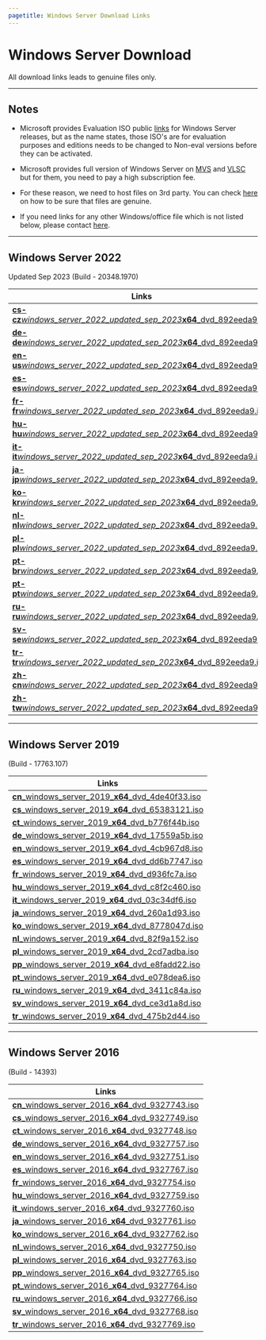```yaml
---
pagetitle: Windows Server Download Links
---
```


# Windows Server Download

All download links leads to genuine files only.

------------------------------------------------------------------------

## Notes

-   Microsoft provides Evaluation ISO public [links](https://www.microsoft.com/en-in/evalcenter) for Windows Server releases, but as the name states, those ISO's are for evaluation purposes and editions needs to be changed to Non-eval versions before they can be activated.

-   Microsoft provides full version of Windows Server on [MVS](https://visualstudio.microsoft.com/subscriptions/) and [VLSC](https://www.microsoft.com/licensing/ServiceCenter/default.aspx) but for them, you need to pay a high subscription fee.

-   For these reason, we need to host files on 3rd party. You can check [here](genuine-installation-media.html#How_to_verify_genuinity_of_files) on how to be sure that files are genuine.

-   If you need links for any other Windows/office file which is not listed below, please contact [here](https://discord.gg/gjJEfq7ux8).

------------------------------------------------------------------------

## Windows Server 2022

Updated Sep 2023 (Build - 20348.1970)

| Links                                                                                                                                                                  |
|------------------------------------------------------------------------------------------------------------------------------------------------------------------------|
| [**cs-cz**_windows_server_2022_updated_sep_2023_**x64**_dvd_892eeda9.iso](https://drive.massgrave.dev/cs-cz_windows_server_2022_updated_sep_2023_x64_dvd_892eeda9.iso) |
| [**de-de**_windows_server_2022_updated_sep_2023_**x64**_dvd_892eeda9.iso](https://drive.massgrave.dev/de-de_windows_server_2022_updated_sep_2023_x64_dvd_892eeda9.iso) |
| [**en-us**_windows_server_2022_updated_sep_2023_**x64**_dvd_892eeda9.iso](https://drive.massgrave.dev/en-us_windows_server_2022_updated_sep_2023_x64_dvd_892eeda9.iso) |
| [**es-es**_windows_server_2022_updated_sep_2023_**x64**_dvd_892eeda9.iso](https://drive.massgrave.dev/es-es_windows_server_2022_updated_sep_2023_x64_dvd_892eeda9.iso) |
| [**fr-fr**_windows_server_2022_updated_sep_2023_**x64**_dvd_892eeda9.iso](https://drive.massgrave.dev/fr-fr_windows_server_2022_updated_sep_2023_x64_dvd_892eeda9.iso) |
| [**hu-hu**_windows_server_2022_updated_sep_2023_**x64**_dvd_892eeda9.iso](https://drive.massgrave.dev/hu-hu_windows_server_2022_updated_sep_2023_x64_dvd_892eeda9.iso) |
| [**it-it**_windows_server_2022_updated_sep_2023_**x64**_dvd_892eeda9.iso](https://drive.massgrave.dev/it-it_windows_server_2022_updated_sep_2023_x64_dvd_892eeda9.iso) |
| [**ja-jp**_windows_server_2022_updated_sep_2023_**x64**_dvd_892eeda9.iso](https://drive.massgrave.dev/ja-jp_windows_server_2022_updated_sep_2023_x64_dvd_892eeda9.iso) |
| [**ko-kr**_windows_server_2022_updated_sep_2023_**x64**_dvd_892eeda9.iso](https://drive.massgrave.dev/ko-kr_windows_server_2022_updated_sep_2023_x64_dvd_892eeda9.iso) |
| [**nl-nl**_windows_server_2022_updated_sep_2023_**x64**_dvd_892eeda9.iso](https://drive.massgrave.dev/nl-nl_windows_server_2022_updated_sep_2023_x64_dvd_892eeda9.iso) |
| [**pl-pl**_windows_server_2022_updated_sep_2023_**x64**_dvd_892eeda9.iso](https://drive.massgrave.dev/pl-pl_windows_server_2022_updated_sep_2023_x64_dvd_892eeda9.iso) |
| [**pt-br**_windows_server_2022_updated_sep_2023_**x64**_dvd_892eeda9.iso](https://drive.massgrave.dev/pt-br_windows_server_2022_updated_sep_2023_x64_dvd_892eeda9.iso) |
| [**pt-pt**_windows_server_2022_updated_sep_2023_**x64**_dvd_892eeda9.iso](https://drive.massgrave.dev/pt-pt_windows_server_2022_updated_sep_2023_x64_dvd_892eeda9.iso) |
| [**ru-ru**_windows_server_2022_updated_sep_2023_**x64**_dvd_892eeda9.iso](https://drive.massgrave.dev/ru-ru_windows_server_2022_updated_sep_2023_x64_dvd_892eeda9.iso) |
| [**sv-se**_windows_server_2022_updated_sep_2023_**x64**_dvd_892eeda9.iso](https://drive.massgrave.dev/sv-se_windows_server_2022_updated_sep_2023_x64_dvd_892eeda9.iso) |
| [**tr-tr**_windows_server_2022_updated_sep_2023_**x64**_dvd_892eeda9.iso](https://drive.massgrave.dev/tr-tr_windows_server_2022_updated_sep_2023_x64_dvd_892eeda9.iso) |
| [**zh-cn**_windows_server_2022_updated_sep_2023_**x64**_dvd_892eeda9.iso](https://drive.massgrave.dev/zh-cn_windows_server_2022_updated_sep_2023_x64_dvd_892eeda9.iso) |
| [**zh-tw**_windows_server_2022_updated_sep_2023_**x64**_dvd_892eeda9.iso](https://drive.massgrave.dev/zh-tw_windows_server_2022_updated_sep_2023_x64_dvd_892eeda9.iso) |

------------------------------------------------------------------------

## Windows Server 2019

(Build - 17763.107)

| Links                                                                                                                             |
|-----------------------------------------------------------------------------------------------------------------------------------|
| [**cn**\_windows_server_2019\_**x64**\_dvd_4de40f33.iso](https://drive.massgrave.dev/cn_windows_server_2019_x64_dvd_4de40f33.iso) |
| [**cs**\_windows_server_2019\_**x64**\_dvd_65383121.iso](https://drive.massgrave.dev/cs_windows_server_2019_x64_dvd_65383121.iso) |
| [**ct**\_windows_server_2019\_**x64**\_dvd_b776f44b.iso](https://drive.massgrave.dev/ct_windows_server_2019_x64_dvd_b776f44b.iso) |
| [**de**\_windows_server_2019\_**x64**\_dvd_17559a5b.iso](https://drive.massgrave.dev/de_windows_server_2019_x64_dvd_17559a5b.iso) |
| [**en**\_windows_server_2019\_**x64**\_dvd_4cb967d8.iso](https://drive.massgrave.dev/en_windows_server_2019_x64_dvd_4cb967d8.iso) |
| [**es**\_windows_server_2019\_**x64**\_dvd_dd6b7747.iso](https://drive.massgrave.dev/es_windows_server_2019_x64_dvd_dd6b7747.iso) |
| [**fr**\_windows_server_2019\_**x64**\_dvd_d936fc7a.iso](https://drive.massgrave.dev/fr_windows_server_2019_x64_dvd_d936fc7a.iso) |
| [**hu**\_windows_server_2019\_**x64**\_dvd_c8f2c460.iso](https://drive.massgrave.dev/hu_windows_server_2019_x64_dvd_c8f2c460.iso) |
| [**it**\_windows_server_2019\_**x64**\_dvd_03c34df6.iso](https://drive.massgrave.dev/it_windows_server_2019_x64_dvd_03c34df6.iso) |
| [**ja**\_windows_server_2019\_**x64**\_dvd_260a1d93.iso](https://drive.massgrave.dev/ja_windows_server_2019_x64_dvd_260a1d93.iso) |
| [**ko**\_windows_server_2019\_**x64**\_dvd_8778047d.iso](https://drive.massgrave.dev/ko_windows_server_2019_x64_dvd_8778047d.iso) |
| [**nl**\_windows_server_2019\_**x64**\_dvd_82f9a152.iso](https://drive.massgrave.dev/nl_windows_server_2019_x64_dvd_82f9a152.iso) |
| [**pl**\_windows_server_2019\_**x64**\_dvd_2cd7adba.iso](https://drive.massgrave.dev/pl_windows_server_2019_x64_dvd_2cd7adba.iso) |
| [**pp**\_windows_server_2019\_**x64**\_dvd_e8fadd22.iso](https://drive.massgrave.dev/pp_windows_server_2019_x64_dvd_e8fadd22.iso) |
| [**pt**\_windows_server_2019\_**x64**\_dvd_e078dea6.iso](https://drive.massgrave.dev/pt_windows_server_2019_x64_dvd_e078dea6.iso) |
| [**ru**\_windows_server_2019\_**x64**\_dvd_3411c84a.iso](https://drive.massgrave.dev/ru_windows_server_2019_x64_dvd_3411c84a.iso) |
| [**sv**\_windows_server_2019\_**x64**\_dvd_ce3d1a8d.iso](https://drive.massgrave.dev/sv_windows_server_2019_x64_dvd_ce3d1a8d.iso) |
| [**tr**\_windows_server_2019\_**x64**\_dvd_475b2d44.iso](https://drive.massgrave.dev/tr_windows_server_2019_x64_dvd_475b2d44.iso) |

------------------------------------------------------------------------

## Windows Server 2016

(Build - 14393)

| Links                                                                                                                           |
|---------------------------------------------------------------------------------------------------------------------------------|
| [**cn**\_windows_server_2016\_**x64**\_dvd_9327743.iso](https://drive.massgrave.dev/cn_windows_server_2016_x64_dvd_9327743.iso) |
| [**cs**\_windows_server_2016\_**x64**\_dvd_9327749.iso](https://drive.massgrave.dev/cs_windows_server_2016_x64_dvd_9327749.iso) |
| [**ct**\_windows_server_2016\_**x64**\_dvd_9327748.iso](https://drive.massgrave.dev/ct_windows_server_2016_x64_dvd_9327748.iso) |
| [**de**\_windows_server_2016\_**x64**\_dvd_9327757.iso](https://drive.massgrave.dev/de_windows_server_2016_x64_dvd_9327757.iso) |
| [**en**\_windows_server_2016\_**x64**\_dvd_9327751.iso](https://drive.massgrave.dev/en_windows_server_2016_x64_dvd_9327751.iso) |
| [**es**\_windows_server_2016\_**x64**\_dvd_9327767.iso](https://drive.massgrave.dev/es_windows_server_2016_x64_dvd_9327767.iso) |
| [**fr**\_windows_server_2016\_**x64**\_dvd_9327754.iso](https://drive.massgrave.dev/fr_windows_server_2016_x64_dvd_9327754.iso) |
| [**hu**\_windows_server_2016\_**x64**\_dvd_9327759.iso](https://drive.massgrave.dev/hu_windows_server_2016_x64_dvd_9327759.iso) |
| [**it**\_windows_server_2016\_**x64**\_dvd_9327760.iso](https://drive.massgrave.dev/it_windows_server_2016_x64_dvd_9327760.iso) |
| [**ja**\_windows_server_2016\_**x64**\_dvd_9327761.iso](https://drive.massgrave.dev/ja_windows_server_2016_x64_dvd_9327761.iso) |
| [**ko**\_windows_server_2016\_**x64**\_dvd_9327762.iso](https://drive.massgrave.dev/ko_windows_server_2016_x64_dvd_9327762.iso) |
| [**nl**\_windows_server_2016\_**x64**\_dvd_9327750.iso](https://drive.massgrave.dev/nl_windows_server_2016_x64_dvd_9327750.iso) |
| [**pl**\_windows_server_2016\_**x64**\_dvd_9327763.iso](https://drive.massgrave.dev/pl_windows_server_2016_x64_dvd_9327763.iso) |
| [**pp**\_windows_server_2016\_**x64**\_dvd_9327765.iso](https://drive.massgrave.dev/pp_windows_server_2016_x64_dvd_9327765.iso) |
| [**pt**\_windows_server_2016\_**x64**\_dvd_9327764.iso](https://drive.massgrave.dev/pt_windows_server_2016_x64_dvd_9327764.iso) |
| [**ru**\_windows_server_2016\_**x64**\_dvd_9327766.iso](https://drive.massgrave.dev/ru_windows_server_2016_x64_dvd_9327766.iso) |
| [**sv**\_windows_server_2016\_**x64**\_dvd_9327768.iso](https://drive.massgrave.dev/sv_windows_server_2016_x64_dvd_9327768.iso) |
| [**tr**\_windows_server_2016\_**x64**\_dvd_9327769.iso](https://drive.massgrave.dev/tr_windows_server_2016_x64_dvd_9327769.iso) |
